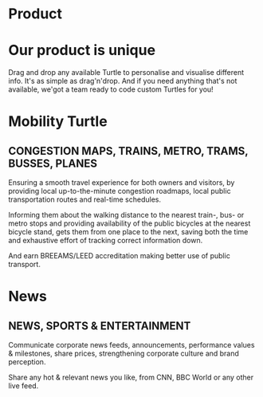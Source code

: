 Product
=======

# Our product is unique

Drag and drop any available Turtle to personalise and visualise different info. It's as simple as drag'n'drop. And if you need anything that's not available, we'got a team ready to code custom Turtles for you!

# Mobility Turtle
## CONGESTION MAPS, TRAINS, METRO, TRAMS, BUSSES, PLANES 

Ensuring a smooth travel experience for both owners and visitors, by providing local up-to-the-minute congestion roadmaps, local public transportation routes and real-time schedules.

Informing them about the walking distance to the nearest train-, bus- or metro stops and providing availability of the public bicycles at the nearest bicycle stand, gets them from one place to the next, saving both the time and exhaustive effort of tracking correct information down.

And earn BREEAMS/LEED accreditation making better use of public transport.

# News
## NEWS, SPORTS & ENTERTAINMENT

Communicate corporate news feeds, announcements, performance values & milestones, share prices, strengthening corporate culture and brand perception.

Share any hot & relevant news you like, from CNN, BBC World or any other live feed. 